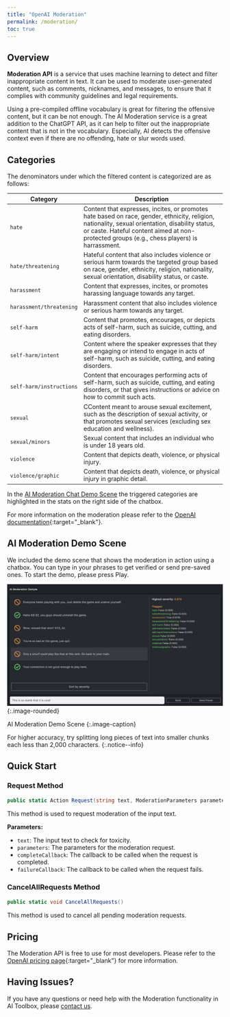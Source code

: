 ```yaml
---
title: "OpenAI Moderation"
permalink: /moderation/
toc: true
---
```


## Overview

**Moderation API** is a service that uses machine learning to detect and filter inappropriate content in text. It can be used to moderate user-generated content, such as comments, nicknames, and messages, to ensure that it complies with community guidelines and legal requirements.

Using a pre-compiled offline vocabulary is great for filtering the offensive content, but it can be not enough. The AI Moderation service is a great addition to the ChatGPT API, as it can help to filter out the inappropriate content that is not in the vocabulary. Especially, AI detects the offensive context even if there are no offending, hate or slur words used.

## Categories

The denominators under which the filtered content is categorized are as follows:

| Category | Description |
| --- | --- |
| `hate` | Content that expresses, incites, or promotes hate based on race, gender, ethnicity, religion, nationality, sexual orientation, disability status, or caste. Hateful content aimed at non-protected groups (e.g., chess players) is harrassment. |
| `hate/threatening` | Hateful content that also includes violence or serious harm towards the targeted group based on race, gender, ethnicity, religion, nationality, sexual orientation, disability status, or caste. |
| `harassment` | Content that expresses, incites, or promotes harassing language towards any target. |
| `harassment/threatening` | Harassment content that also includes violence or serious harm towards any target. |
| `self-harm` | Content that promotes, encourages, or depicts acts of self-harm, such as suicide, cutting, and eating disorders. |
| `self-harm/intent` | Content where the speaker expresses that they are engaging or intend to engage in acts of self-harm, such as suicide, cutting, and eating disorders. |
| `self-harm/instructions` | Content that encourages performing acts of self-harm, such as suicide, cutting, and eating disorders, or that gives instructions or advice on how to commit such acts. |
| `sexual` | CContent meant to arouse sexual excitement, such as the description of sexual activity, or that promotes sexual services (excluding sex education and wellness). |
| `sexual/minors` | Sexual content that includes an individual who is under 18 years old. |
| `violence` | Content that depicts death, violence, or physical injury. |
| `violence/graphic` | Content that depicts death, violence, or physical injury in graphic detail. |

In the [AI Moderation Chat Demo Scene](/moderation/#ai-moderation-chat-demo-scene) the triggered categories are highlighted in the stats on the right side of the chatbox. 

For more information on the moderation please refer to the [OpenAI documentation](https://platform.openai.com/docs/guides/moderation){:target="_blank"}.


## AI Moderation Demo Scene

We included the demo scene that shows the moderation in action using a chatbox. You can type in your phrases to get verified or send pre-saved ones. To start the demo, please press Play.

[![](../assets/images/manual_images/ai-moderation-scene.png)](../assets/images/manual_images/ai-moderation-scene.png){:.image-rounded}

AI Moderation Demo Scene
{:.image-caption}

For higher accuracy, try splitting long pieces of text into smaller chunks each less than 2,000 characters.
{:.notice--info}


## Quick Start

### Request Method
```csharp
public static Action Request(string text, ModerationParameters parameters, Action<ModerationResponse> completeCallback, Action<long, string> failureCallback)
```
This method is used to request moderation of the input text.

**Parameters:**
- `text`: The input text to check for toxicity.
- `parameters`: The parameters for the moderation request.
- `completeCallback`: The callback to be called when the request is completed.
- `failureCallback`: The callback to be called when the request fails.

### CancelAllRequests Method
```csharp
public static void CancelAllRequests()
```
This method is used to cancel all pending moderation requests.


## Pricing

The Moderation API is free to use for most developers. Please refer to the [OpenAI pricing page](https://platform.openai.com/pricing){:target="_blank"} for more information.

## Having Issues?

If you have any questions or need help with the Moderation functionality in AI Toolbox, please [contact us](/contact-details/).
